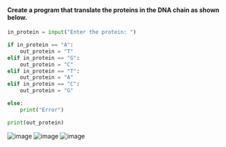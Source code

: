#### Create a program that translate the proteins in the DNA chain as shown below.

```.py
in_protein = input("Enter the protein: ")

if in_protein == "A":
    out_protein = "T"
elif in_protein == "G":
    out_protein = "C"
elif in_protein == "T":
    out_protein = "A"
elif in_protein == "C":
    out_protein = "G"

else:
    print("Error")

print(out_protein)
```
![image](https://user-images.githubusercontent.com/89135778/188258466-2f89cc7d-6d88-4a1d-89f0-2cd89678cd64.png)
![image](https://user-images.githubusercontent.com/89135778/188258479-f6122bac-7150-4e8e-af06-aca55a8df57a.png)
![image](https://user-images.githubusercontent.com/89135778/188258503-3b3e7e0b-35d5-45b9-9074-d84223664397.png)

